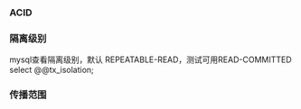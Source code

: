 
###	ACID

### 隔离级别

mysql查看隔离级别，默认 REPEATABLE-READ，测试可用READ-COMMITTED
select @@tx_isolation;

### 传播范围
